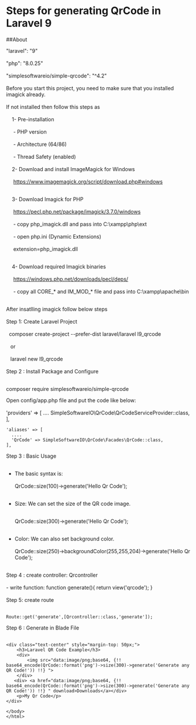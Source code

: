 <h1>Steps for generating QrCode in Laravel 9</h1>

##About

"laravel": "9"<br><br>
"php": "8.0.25"<br><br>
"simplesoftwareio/simple-qrcode": "^4.2"<br><br>
Before you start this project, you need to make sure that you installed imagick already.<br><br>
If not installed then follow this steps as<br><br>
&nbsp;&nbsp;&nbsp;&nbsp;1- Pre-installation<br><br>
&nbsp;&nbsp;&nbsp;&nbsp;  - PHP version<br><br>
&nbsp;&nbsp;&nbsp;&nbsp;  - Architecture (64/86)<br><br>
&nbsp;&nbsp;&nbsp;&nbsp;  - Thread Safety (enabled)<br><br>
&nbsp;&nbsp;&nbsp;&nbsp;2- Download and install ImageMagick for Windows<br><br>
&nbsp;&nbsp;&nbsp;&nbsp;   https://www.imagemagick.org/script/download.php#windows<br><br>

&nbsp;&nbsp;&nbsp;&nbsp;3- Download Imagick for PHP<br><br>
&nbsp;&nbsp;&nbsp;&nbsp;  https://pecl.php.net/package/imagick/3.7.0/windows<br><br>
&nbsp;&nbsp;&nbsp;&nbsp;  - copy php_imagick.dll and pass into C:\xampp\php\ext<br><br>
&nbsp;&nbsp;&nbsp;&nbsp;  - open php.ini (Dynamic Extensions)<br><br>
&nbsp;&nbsp;&nbsp;&nbsp;    extension=php_imagick.dll<br><br>

&nbsp;&nbsp;&nbsp;&nbsp;4- Download required Imagick binaries<br><br>
&nbsp;&nbsp;&nbsp;&nbsp;  https://windows.php.net/downloads/pecl/deps/<br><br>
&nbsp;&nbsp;&nbsp;&nbsp;  - copy all CORE_* and IM_MOD_* file and pass into C:\xampp\apache\bin<br><br>

After insatlling imagick follow below steps<br><br>
Step 1:  Create Laravel Project<br><br>
&nbsp;&nbsp;composer create-project --prefer-dist laravel/laravel l9_qrcode<br><br>
&nbsp;&nbsp;  or <br><br>
&nbsp;&nbsp;  laravel new l9_qrcode<br><br>
Step 2 : Install Package and Configure<br><br>

  composer require simplesoftwareio/simple-qrcode
  
  Open config/app.php file and put the code like below:<br><br>
    'providers' => [
      ....
      SimpleSoftwareIO\QrCode\QrCodeServiceProvider::class,
    ],

    'aliases' => [
      ....
      'QrCode' => SimpleSoftwareIO\QrCode\Facades\QrCode::class,
    ],
Step 3 : Basic Usage<br><br>
   - The basic syntax is:<br><br>
      QrCode::size(100)->generate('Hello Qr Code');<br><br>
    
   - Size: We can set the size of the QR code image.<br><br>
    
      QrCode::size(300)->generate('Hello Qr Code');<br><br>
    
   - Color: We can also set background color.<br><br>
      QrCode::size(250)->backgroundColor(255,255,204)->generate('Hello Qr Code');<br><br>

 Step 4 : create controller: Qrcontroller<br><br>
    - write function:
      function generate(){
          return view('qrcode');
      }
      <br><br>
 Step 5: create route<br><br>
 
    Route::get('generate',[Qrcontroller::class,'generate']);
    
 Step 6 : Generate in Blade File   <br><br>
    <!DOCTYPE html>
    <html>
    <head>
        <link rel="stylesheet" href="https://maxcdn.bootstrapcdn.com/bootstrap/4.0.0/css/bootstrap.min.css">
        <title>Laravel QR Code Example</title>
    </head>
    <body>

    <div class="text-center" style="margin-top: 50px;">
        <h3>Laravel QR Code Example</h3>
        <div>
            <img src="data:image/png;base64, {!! base64_encode(QrCode::format('png')->size(300)->generate('Generate any QR Code!')) !!} ">
        </div>
       <div> <a href="data:image/png;base64, {!! base64_encode(QrCode::format('png')->size(300)->generate('Generate any QR Code!')) !!} " download>Downloads</a></div>
        <p>My Qr Code</p>
    </div>

    </body>
    </html>
    
